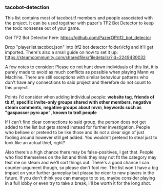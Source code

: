 ### tacobot-detection

This list contains most of tacobot.tf members and people associated with the project.
It can be used together with pazer's TF2 Bot Detector to keep the toxic nonsense out of your game.

Get TF2 Bot Detector here: https://github.com/PazerOP/tf2_bot_detector

Drop "playerlist.tacobot.json" into (tf2 bot detector folder)/cfg and it'll get imported.
There's also a small guide on how to set it up: https://steamcommunity.com/sharedfiles/filedetails/?id=2249430032

A few notes to consider: Please do not hunt down individuals of this list, it is purely made to avoid as much conflicts as possible when playing Mann vs Machine.
There are still exceptions with similar behaviour patterns who don't have any connections to said project and therefore do not count to this project.

Points I'd consider when adding individual people: **website tag**, **friends of tb.tf**, **specific invite-only groups shared with other members**, **negative steam comments**, **negative groups about mvm**, **keywords such as "gaspasser pyro ape"**, **known to troll people**

If I can't find clear connections to said group, the person does not get added to the list but gets stored instead for further investigation.
People who behave or pretend to be like those and its not a clear sign of just fooling around however still get added. You wouldn't pretend to steal just to look like an actual thief, right?

Also there's a high chance there may be false-positives, I get that. People who find themselves on the list and think they may not fit the category may text me on steam and we'll sort things out. There's a good chance I can counter-argument though, so please don't fool me. The list won't have a big impact on your further gameplay but please be nicer to new players in the future. If you don't think you can manage to to so, maybe consider playing in a full lobby or even try to take a break, i'll be worth it for the long shot.
